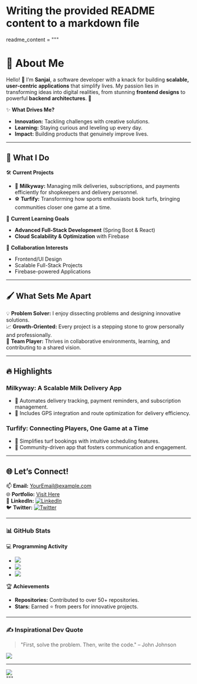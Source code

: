 # Writing the provided README content to a markdown file

readme_content = """
# 💫 **About Me**
Hello! 👋 I’m **Sanjai**, a software developer with a knack for building **scalable, user-centric applications** that simplify lives. My passion lies in transforming ideas into digital realities, from stunning **frontend designs** to powerful **backend architectures**. 🚀  

✨ **What Drives Me?**  
- **Innovation:** Tackling challenges with creative solutions.  
- **Learning:** Staying curious and leveling up every day.  
- **Impact:** Building products that genuinely improve lives.  

---

## 🌟 **What I Do**
🛠 **Current Projects**  
- 🥛 **Milkyway:** Managing milk deliveries, subscriptions, and payments efficiently for shopkeepers and delivery personnel.  
- ⚽ **Turfify:** Transforming how sports enthusiasts book turfs, bringing communities closer one game at a time.  

🌱 **Current Learning Goals**  
- **Advanced Full-Stack Development** (Spring Boot & React)  
- **Cloud Scalability & Optimization** with Firebase  

🎯 **Collaboration Interests**  
- Frontend/UI Design  
- Scalable Full-Stack Projects  
- Firebase-powered Applications  

---

## 🖌 **What Sets Me Apart**
💡 **Problem Solver:** I enjoy dissecting problems and designing innovative solutions.  
📈 **Growth-Oriented:** Every project is a stepping stone to grow personally and professionally.  
🤝 **Team Player:** Thrives in collaborative environments, learning, and contributing to a shared vision.  

---

## 🔥 **Highlights**
### **Milkyway**: A Scalable Milk Delivery App  
- 🚚 Automates delivery tracking, payment reminders, and subscription management.  
- 📍 Includes GPS integration and route optimization for delivery efficiency.  

### **Turfify**: Connecting Players, One Game at a Time  
- 📆 Simplifies turf bookings with intuitive scheduling features.  
- 💬 Community-driven app that fosters communication and engagement.  

---

## 🌐 **Let’s Connect!**  
📫 **Email:** [YourEmail@example.com](mailto:YourEmail@example.com)  
🌐 **Portfolio:** [Visit Here](#)  
💼 **LinkedIn:** [![LinkedIn](https://img.shields.io/badge/LinkedIn-%230077B5.svg?style=for-the-badge&logo=linkedin&logoColor=white)](https://linkedin.com/in/sanjai-n-b9536328)  
🐦 **Twitter:** [![Twitter](https://img.shields.io/badge/Twitter-%231DA1F2.svg?style=for-the-badge&logo=twitter&logoColor=white)](https://twitter.com/yourprofile)  

---

### 📊 **GitHub Stats**  
💻 **Programming Activity**  
- ![](https://github-readme-stats.vercel.app/api?username=Sanjai-developer&theme=radical&hide_border=false&include_all_commits=true&count_private=true)  
- ![](https://github-readme-streak-stats.herokuapp.com/?user=Sanjai-developer&theme=radical&hide_border=false)  
- ![](https://github-readme-stats.vercel.app/api/top-langs/?username=Sanjai-developer&theme=radical&hide_border=false&layout=compact)  

🏆 **Achievements**  
- **Repositories:** Contributed to over 50+ repositories.  
- **Stars:** Earned ⭐ from peers for innovative projects.  

---

### ✍️ **Inspirational Dev Quote**  
> "First, solve the problem. Then, write the code." – John Johnson  

![](https://quotes-github-readme.vercel.app/api?type=horizontal&theme=radical)  

---

[![](https://visitcount.itsvg.in/api?id=Sanjai-developer&icon=0&color=12)](https://visitcount.itsvg.in)  
"""

